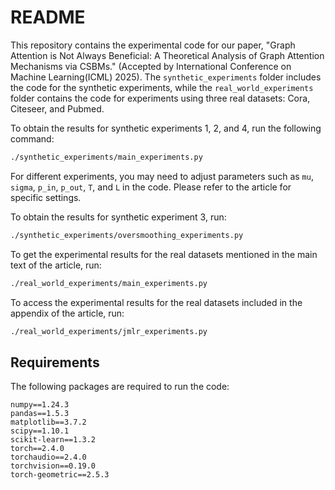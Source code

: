 # README
This repository contains the experimental code for our paper, "Graph Attention is Not Always Beneficial: A Theoretical Analysis of Graph Attention Mechanisms via CSBMs." (Accepted by International Conference on Machine Learning(ICML) 2025). The `synthetic_experiments` folder includes the code for the synthetic experiments, while the `real_world_experiments` folder contains the code for experiments using three real datasets: Cora, Citeseer, and Pubmed.

To obtain the results for synthetic experiments 1, 2, and 4, run the following command:

```bash
./synthetic_experiments/main_experiments.py
```

For different experiments, you may need to adjust parameters such as `mu`, `sigma`, `p_in`, `p_out`, `T`, and `L` in the code. Please refer to the article for specific settings.

To obtain the results for synthetic experiment 3, run:

```bash
./synthetic_experiments/oversmoothing_experiments.py
```

To get the experimental results for the real datasets mentioned in the main text of the article, run:

```bash
./real_world_experiments/main_experiments.py
```

To access the experimental results for the real datasets included in the appendix of the article, run:

```bash
./real_world_experiments/jmlr_experiments.py
```

## Requirements

The following packages are required to run the code:

```
numpy==1.24.3
pandas==1.5.3
matplotlib==3.7.2
scipy==1.10.1
scikit-learn==1.3.2
torch==2.4.0
torchaudio==2.4.0
torchvision==0.19.0
torch-geometric==2.5.3
```

